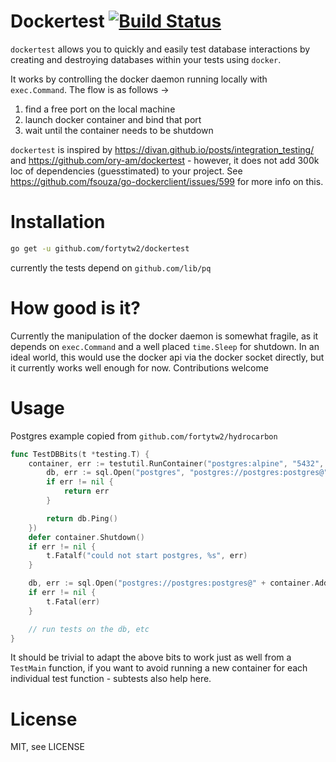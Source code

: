 # Dockertest [![Build Status](https://travis-ci.org/fortytw2/dockertest.svg?branch=master)](https://travis-ci.org/fortytw2/dockertest)

`dockertest` allows you to quickly and easily test database interactions by
creating and destroying databases within your tests using `docker`. 

It works by controlling the docker daemon running locally with `exec.Command`.
The flow is as follows ->

1. find a free port on the local machine
2. launch docker container and bind that port
3. wait until the container needs to be shutdown

`dockertest` is inspired by https://divan.github.io/posts/integration_testing/
and https://github.com/ory-am/dockertest - however, it does not add 300k loc of dependencies (guesstimated) to your project. See https://github.com/fsouza/go-dockerclient/issues/599 for more info on this.

# Installation

```sh
go get -u github.com/fortytw2/dockertest
```

currently the tests depend on `github.com/lib/pq`

# How good is it?

Currently the manipulation of the docker daemon is somewhat fragile, as it depends on `exec.Command` and a well placed `time.Sleep` for shutdown. In an
ideal world, this would use the docker api via the docker socket directly,
but it currently works well enough for now. Contributions welcome

# Usage

Postgres example copied from `github.com/fortytw2/hydrocarbon`

```go
func TestDBBits(t *testing.T) {
	container, err := testutil.RunContainer("postgres:alpine", "5432", func(addr string) error {
		db, err := sql.Open("postgres", "postgres://postgres:postgres@"+addr+"?sslmode=disable")
		if err != nil {
			return err
		}

		return db.Ping()
	})
	defer container.Shutdown()
	if err != nil {
		t.Fatalf("could not start postgres, %s", err)
	}

	db, err := sql.Open("postgres://postgres:postgres@" + container.Addr + "?sslmode=disable")
	if err != nil {
		t.Fatal(err)
	}

	// run tests on the db, etc
}
```

It should be trivial to adapt the above bits to work just as well from a 
`TestMain` function, if you want to avoid running a new container for each
individual test function - subtests also help here.

# License

MIT, see LICENSE

